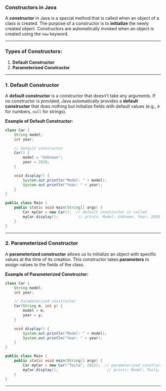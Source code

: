 ### **Constructors in Java**

A **constructor** in Java is a special method that is called when an object of a class is created. The purpose of a constructor is to **initialize** the newly created object. Constructors are automatically invoked when an object is created using the `new` keyword.

---

### **Types of Constructors:**
1. **Default Constructor**
2. **Parameterized Constructor**

---

### **1. Default Constructor**
A **default constructor** is a constructor that doesn't take any arguments. If no constructor is provided, Java automatically provides a **default constructor** that does nothing but initialize fields with default values (e.g., `0` for numbers, `null` for strings).

**Example of Default Constructor:**
```java
class Car {
    String model;
    int year;

    // Default constructor
    Car() {
        model = "Unknown";
        year = 2020;
    }

    void display() {
        System.out.println("Model: " + model);
        System.out.println("Year: " + year);
    }
}

public class Main {
    public static void main(String[] args) {
        Car myCar = new Car();  // default constructor is called
        myCar.display();         // prints: Model: Unknown, Year: 2020
    }
}
```

---

### **2. Parameterized Constructor**
A **parameterized constructor** allows us to initialize an object with specific values at the time of its creation. This constructor takes **parameters** to assign values to the fields of the class.

**Example of Parameterized Constructor:**
```java
class Car {
    String model;
    int year;

    // Parameterized constructor
    Car(String m, int y) {
        model = m;
        year = y;
    }

    void display() {
        System.out.println("Model: " + model);
        System.out.println("Year: " + year);
    }
}

public class Main {
    public static void main(String[] args) {
        Car myCar = new Car("Tesla", 2023);  // parameterized constructor is called
        myCar.display();                      // prints: Model: Tesla, Year: 2023
    }
}
```

---

